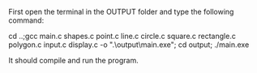 First open the terminal in the OUTPUT folder and type the following command:

cd ..;gcc main.c shapes.c point.c line.c circle.c square.c rectangle.c polygon.c input.c display.c -o ".\output\main.exe"; cd output; ./main.exe

It should compile and run the program.
